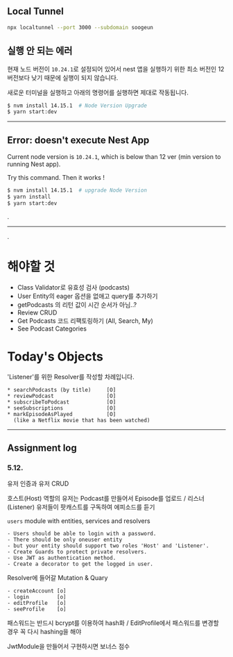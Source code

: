 ## Local Tunnel

```bash
npx localtunnel --port 3000 --subdomain soogeun 
```

## 실행 안 되는 에러

현재 노드 버전이 `10.24.1`로 설정되어 있어서 nest 앱을 실행하기 위한 최소 버전인 12 버전보다 낮기 때문에 실행이 되지 않습니다.

새로운 터미널을 실행하고 아래의 명령어를 실행하면 제대로 작동됩니다.

```bash
$ nvm install 14.15.1  # Node Version Upgrade
$ yarn start:dev
```

---

## Error: doesn't execute Nest App

Current node version is `10.24.1`, which is below than 12 ver (min version to running Nest app).

Try this command. Then it works !

```bash
$ nvm install 14.15.1  # upgrade Node Version
$ yarn install
$ yarn start:dev
```

.

---

.

# 해야할 것
* Class Validator로 유효성 검사 (podcasts)
* User Entity의 eager 옵션을 없애고 query를 추가하기
* getPodcasts 의 리턴 값이 시간 순서가 아님..?
* Review CRUD
* Get Podcasts 코드 리팩토링하기 (All, Search, My)
* See Podcast Categories

# Today's Objects
'Listener'를 위한 Resolver를 작성할 차례입니다.

```
* searchPodcasts (by title)     [O]
* reviewPodcast                 [O]
* subscribeToPodcast            [O]
* seeSubscriptions              [O]
* markEpisodeAsPlayed           [O]
  (like a Netflix movie that has been watched)
```


---

## Assignment log

### 5.12.
유저 인증과 유저 CRUD

호스트(Host) 역할의 유저는 Podcast를 만들어서 Episode를 업로드 /
리스너(Listener) 유저들이 팟캐스트를 구독하여 에피소드를 듣기

`users` module with entities, services and resolvers

```
- Users should be able to login with a password.
- There should be only oneuser entity 
- but your entity should support two roles 'Host' and 'Listener'.
- Create Guards to protect private resolvers.
- Use JWT as authentication method.
- Create a decorator to get the logged in user.
```

Resolver에 들어갈 Mutation & Quary
```
- createAccount [o]
- login         [o]
- editProfile   [o]
- seeProfile    [o]
```

패스워드는 반드시 bcrypt를 이용하여 hash화 /
EditProfile에서 패스워드를 변경할 경우 꼭 다시 hashing을 해야 

JwtModule을 만들어서 구현하시면 보너스 점수
